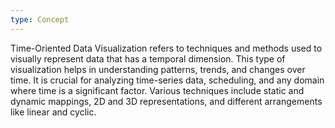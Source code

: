 ```yaml
---
type: Concept
---
```


Time-Oriented Data Visualization refers to techniques and methods used to visually represent data that has a temporal dimension. This type of visualization helps in understanding patterns, trends, and changes over time. It is crucial for analyzing time-series data, scheduling, and any domain where time is a significant factor. Various techniques include static and dynamic mappings, 2D and 3D representations, and different arrangements like linear and cyclic.